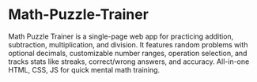 # Math-Puzzle-Trainer
Math Puzzle Trainer is a single-page web app for practicing addition, subtraction, multiplication, and division. It features random problems with optional decimals, customizable number ranges, operation selection, and tracks stats like streaks, correct/wrong answers, and accuracy. All-in-one HTML, CSS, JS for quick mental math training.
